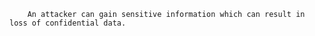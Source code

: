 
        An attacker can gain sensitive information which can result in loss of confidential data.
        